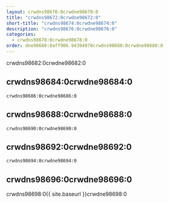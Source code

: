 ```yaml
---
layout: crwdns98670:0crwdne98670:0
title: "crwdns98672:0crwdne98672:0"
short-title: "crwdns98674:0crwdne98674:0"
description: "crwdns98676:0crwdne98676:0"
categories:
  - crwdns98678:0crwdne98678:0
order: dne98680:0aff906.94394970crwdns98680:0crwdne98680:0
---
```

crwdns98682:0crwdne98682:0

## crwdns98684:0crwdne98684:0

    crwdns98686:0crwdne98686:0
    

## crwdns98688:0crwdne98688:0

    crwdns98690:0crwdne98690:0
    

## crwdns98692:0crwdne98692:0

    crwdns98694:0crwdne98694:0
    

## crwdns98696:0crwdne98696:0

crwdns98698:0{{ site.baseurl }}crwdne98698:0